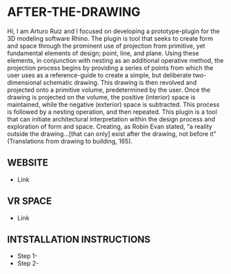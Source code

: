 # AFTER-THE-DRAWING

Hi, I am Arturo Ruiz and I focused on developing a prototype-plugin for the 3D modeling software Rhino. The plugin is tool that seeks to create form and space through the prominent use of projection from primitive, yet fundamental elements of design; point, line, and plane. Using these elements, in conjunction with nesting as an additional operative method, the projection process begins by providing a series of points from which the user uses as a reference-guide to create a simple, but deliberate two-dimensional schematic drawing. This drawing is then revolved and projected onto a primitive volume, predetermined by the user. Once the drawing is projected on the volume, the positive (interior) space is maintained, while the negative (exterior) space is subtracted. This process is followed by a nesting operation, and then repeated. This plugin is a tool that can initiate architectural interpretation within the design process and exploration of form and space. Creating, as Robin Evan stated, “a reality outside the drawing…[that can only] exist after the drawing, not before it” (Translations from drawing to building, 165).

## WEBSITE
- Link

## VR SPACE
- Link

## INTSTALLATION INSTRUCTIONS

- Step 1-
- Step 2-
